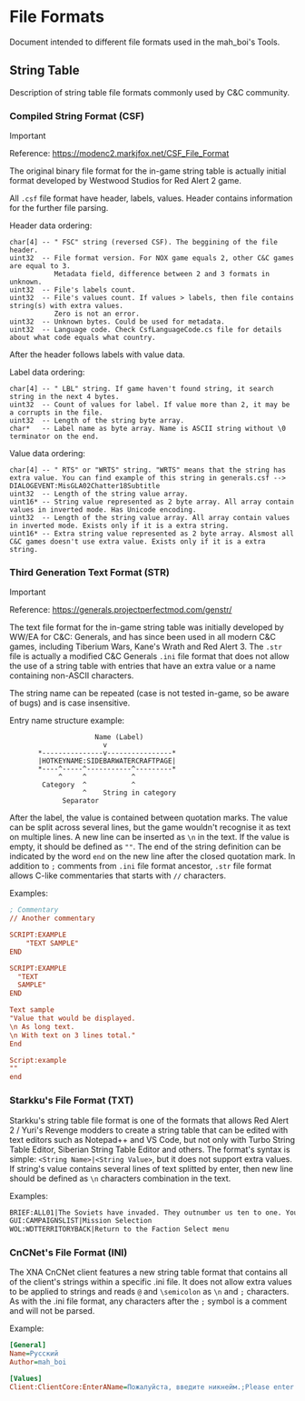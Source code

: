 # File Formats

Document intended to different file formats used in the mah_boi's Tools.

## String Table

Description of string table file formats commonly used by C&C community.

### Compiled String Format (CSF)

> [!IMPORTANT]
> Reference: https://modenc2.markjfox.net/CSF_File_Format

The original binary file format for the in-game string table is actually initial format developed by Westwood Studios for Red Alert 2 game.

All `.csf` file format have header, labels, values. Header contains information for the further file parsing.

Header data ordering:

```
char[4] -- " FSC" string (reversed CSF). The beggining of the file header.
uint32  -- File format version. For NOX game equals 2, other C&C games are equal to 3.
           Metadata field, difference between 2 and 3 formats in unknown.
uint32  -- File's labels count.
uint32  -- File's values count. If values > labels, then file contains string(s) with extra values.
           Zero is not an error.
uint32  -- Unknown bytes. Could be used for metadata.
uint32  -- Language code. Check CsfLanguageCode.cs file for details about what code equals what country.
```

After the header follows labels with value data.

Label data ordering:

```
char[4] -- " LBL" string. If game haven't found string, it search string in the next 4 bytes.
uint32  -- Count of values for label. If value more than 2, it may be a corrupts in the file.
uint32  -- Length of the string byte array.
char*   -- Label name as byte array. Name is ASCII string without \0 terminator on the end.
```

Value data ordering:

```
char[4] -- " RTS" or "WRTS" string. "WRTS" means that the string has extra value. You can find example of this string in generals.csf --> DIALOGEVENT:MisGLA02Chatter18Subtitle
uint32  -- Length of the string value array.
uint16* -- String value represented as 2 byte array. All array contain values in inverted mode. Has Unicode encoding.
uint32  -- Length of the string value array. All array contain values in inverted mode. Exists only if it is a extra string.
uint16* -- Extra string value represented as 2 byte array. Alsmost all C&C games doesn't use extra value. Exists only if it is a extra string.
```

### Third Generation Text Format (STR)

> [!IMPORTANT]
> Reference: https://generals.projectperfectmod.com/genstr/

The text file format for the in-game string table was initially developed by WW/EA for C&C: Generals, and has since been used in all modern C&C games, including Tiberium Wars, Kane's Wrath and Red Alert 3. The `.str` file is actually a modified C&C Generals `.ini` file format that does not allow the use of a string table with entries that have an extra value or a name containing non-ASCII characters.

The string name can be repeated (case is not tested in-game, so be aware of bugs) and is case insensitive.

Entry name structure example:

```
                     Name (Label)
                       v
       *---------------v----------------*
       |HOTKEYNAME:SIDEBARWATERCRAFTPAGE|
       *----^-----^-----------^---------*
            ^     ^           ^
        Category  ^           ^
                  ^    String in category
             Separator
```

After the label, the value is contained between quotation marks. The value can be split across several lines, but the game wouldn't recognise it as text on multiple lines. A new line can be inserted as `\n` in the text. If the value is empty, it should be defined as `""`. The end of the string definition can be indicated by the word `end` on the new line after the closed quotation mark. In addition to `;` comments from `.ini` file format ancestor, `.str` file format allows C-like commentaries that starts with `//` characters.

Examples:

```ini
; Commentary
// Another commentary

SCRIPT:EXAMPLE
	"TEXT SAMPLE"
END

SCRIPT:EXAMPLE
  "TEXT 
  SAMPLE"
END

Text sample
"Value that would be displayed.
\n As long text.
\n With text on 3 lines total."
End

Script:example
""
end
```

### Starkku's File Format (TXT)

Starkku's string table file format is one of the formats that allows Red Alert 2 / Yuri's Revenge modders to create a string table that can be edited with text editors such as Notepad++ and VS Code, but not only with Turbo String Table Editor, Siberian String Table Editor and others. The format's syntax is simple: `<String Name>|<String Value>`, but it does not support extra values. If string's value contains several lines of text splitted by enter, then new line should be defined as `\n` characters combination in the text.

Examples:

```txt
BRIEF:ALL01|The Soviets have invaded. They outnumber us ten to one. You must assist special agent Tanya in New York. We are marshaling our forces as fast as we can, Commander, but we need time. A small American base, Fort Bradley, is in the New York area. If you can make contact, they may be able to assist in the defense of New York. Tanya will be moving through a chaotic battlefield. Keep your eye out for targets of opportunity and watch for new mission objectives. \n \n Objective 1: Destroy the Soviet Dreadnought fleet. \n \n Objective 2: Make contact with Fort Bradley. \n \n Objective 3: Keep Tanya alive.
GUI:CAMPAIGNSLIST|Mission Selection
WOL:WDTTERRITORYBACK|Return to the Faction Select menu
```

### CnCNet's File Format (INI)

The XNA CnCNet client features a new string table format that contains all of the client's strings within a specific .ini file. It does not allow extra values to be applied to strings and reads `@` and `\semicolon` as `\n` and `;` characters. As with the .ini file format, any characters after the `;` symbol is a comment and will not be parsed.

Example:

```ini
[General]
Name=Русский
Author=mah_boi

[Values]
Client:ClientCore:EnterAName=Пожалуйста, введите никнейм.;Please enter a name.
```
